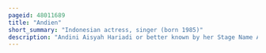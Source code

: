 ```yaml
---
pageid: 48011689
title: "Andien"
short_summary: "Indonesian actress, singer (born 1985)"
description: "Andini Aisyah Hariadi or better known by her Stage Name Andien is an indonesian Actress and Singer. She was born in Jakarta the eldest of three Children of Didiek Hariadi and henny Sri Hardini. On 27 April 2015 she married Irfan Wahyudi."
---
```

